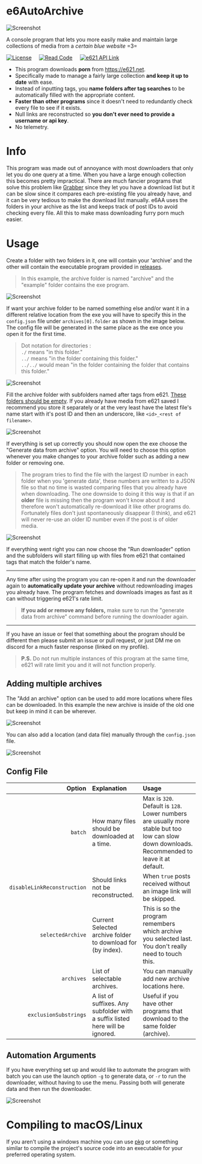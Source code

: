 # e6AutoArchive

![Screenshot](images/image.png)


A console program that lets you more easily make and maintain large collections of media from a *certain blue website* =3=

[![License](https://img.shields.io/badge/License-mit-yellow?style=for-the-badge&color=000)](./LICENSE)
&nbsp;&nbsp;&nbsp;
[![Read Code](https://img.shields.io/badge/read-my_code-yellow?style=for-the-badge&color=000)](./index.js)
&nbsp;&nbsp;&nbsp;
[![e621 API Link](https://img.shields.io/badge/porn-addiction-yellow?style=for-the-badge&color=000)](https://e621.net/help/api)

- This program downloads **porn** from https://e621.net.
- Specifically made to manage a fairly large collection **and keep it up to date** with ease.
- Instead of inputting tags, you **name folders after tag searches** to be automatically filled with the appropriate content.
- **Faster than other programs** since it doesn't need to redundantly check every file to see if it exists.
- Null links are reconstructed so **you don't ever need to provide a username or api key**.
- No telemetry.

# Info

This program was made out of annoyance with most downloaders that only let you do one query at a time. When you have a large enough collection this becomes pretty impractical. There are much fancier programs that solve this problem like [Grabber](https://github.com/Bionus/imgbrd-grabber) since they let you have a download list but it can be slow since it compares each pre-existing file you already have, and it can be very tedious to make the download list manually. e6AA uses the folders in your archive as the list and keeps track of post IDs to avoid checking every file. All this to make mass downloading furry porn much easier.

# Usage

Create a folder with two folders in it, one will contain your 'archive' and the other will contain the executable program provided in [releases](https://github.com/snebl/e6AutoArchive/releases).

> In this example, the archive folder is named "archive" and the "example" folder contains the exe program.

![Screenshot](images/Pasted%20image%2020230530172105.png)


If want your archive folder to be named something else and/or want it in a different relative location from the exe you will have to specify this in the `config.json` file under `archives[0].folder` as shown in the image below. The config file will be generated in the same place as the exe once you open it for the first time.

> Dot notation for directories :  
`./` means "in this folder."  
`../` means "in the folder containing this folder."  
`../../` would mean "in the folder containing the folder that contains this folder."

![Screenshot](images/editLocationExample.png)


Fill the archive folder with subfolders named after tags from e621. <ins>These folders should be empty</ins>. If you already have media from e621 saved I recommend you store it separately or at the very least have the latest file's name start with it's post ID and then an underscore, like `<id>_<rest of filename>`.

![Screenshot](images/Pasted%20image%2020230530171713.png)


If everything is set up correctly you should now open the exe choose the "Generate data from archive" option. You will need to choose this option whenever you make changes to your archive folder such as adding a new folder or removing one.

> The program tries to find the file with the largest ID number in each folder when you 'generate data', these numbers are written to a JSON file so that no time is wasted comparing files that you already have when downloading. The one downside to doing it this way is that if an **older** file is missing then the program won't know about it and therefore won't automatically re-download it like other programs do. Fortunately files don't just spontaneously disappear (I think), and e621 will never re-use an older ID number even if the post is of older media.

![Screenshot](images/Pasted%20image%2020230618220839.png)


If everything went right you can now choose the "Run downloader" option and the subfolders will start filling up with files from e621 that contained tags that match the folder's name.

---

Any time after using the program you can re-open it and run the downloader again to **automatically update your archive** without redownloading images you already have.
The program fetches and downloads images as fast as it can without triggering e621's rate limit.

> **If you add or remove any folders,** make sure to run the "generate data from archive" command before running the downloader again.

---

If you have an issue or feel that something about the program should be different then please submit an issue or pull request, or just DM me on discord for a much faster response (linked on my profile).

> **P.S.** Do not run multiple instances of this program at the same time, e621 will rate limit you and it will not function properly.

## Adding multiple archives

The "Add an archive" option can be used to add more locations where files can be downloaded. In this example the new archive is inside of the old one but keep in mind it can be wherever.

![Screenshot](images/appendExample.png)


You can also add a location (and data file) manually through the `config.json` file.

![Screenshot](images/Pasted%20image%2020230618215722.png)

## Config File

|Option|Explanation|Usage|
|-:|:-|:-|
|`batch`|How many files should be downloaded at a time.|Max is `320`. Default is `128`. Lower numbers are usually more stable but too low can slow down downloads. Recommended to leave it at default.|
|`disableLinkReconstruction`|Should links not be reconstructed.|When `true` posts received without an image link will be skipped.|
|`selectedArchive`|Current Selected archive folder to download for (by index).|This is so the program remembers which archive you selected last. You don't really need to touch this.|
|`archives`|List of selectable archives.|You can manually add new archive locations here.|
|`exclusionSubstrings`|A list of suffixes. Any subfolder with a suffix listed here will be ignored.| Useful if you have other programs that download to the same folder (archive).|

## Automation Arguments

If you have everything set up and would like to automate the program with batch you can use the launch option `-g` to generate data, or `-r` to run the downloader, without having to use the menu. Passing both will generate data and then run the downloader.

![Screenshot](images/batchExample.png)

# Compiling to macOS/Linux

If you aren't using a windows machine you can use [pkg](https://www.npmjs.com/package/pkg) or something similar to compile the project's source code into an executable for your preferred operating system.